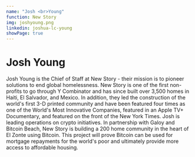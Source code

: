 ```yaml
---
name: "Josh <br>Young"
function: New Story
img: joshyoung.png
linkedin: joshua-lc-young
showPage: true
---
```


# Josh Young
 
Josh Young is the Chief of Staff at New Story - their mission is to pioneer solutions to end global homelessness. New Story is one of the first non-profits to go through Y Combinator and has since built over 3,500 homes in Haiti, El Salvador, and Mexico. In addition, they led the construction of the world's first 3-D printed community and have been featured four times as one of the World's Most Innovative Companies, featured in an Apple TV+ Documentary, and featured on the front of the New York Times. Josh is leading operations on crypto initiatives. In partnership with Galoy and Bitcoin Beach, New Story is building a 200 home community in the heart of El Zonte using Bitcoin. This project will prove Bitcoin can be used for mortgage repayments for the world's poor and ultimately provide more access to affordable housing. 
<br><br>









